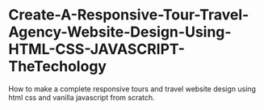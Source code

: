 # Create-A-Responsive-Tour-Travel-Agency-Website-Design-Using-HTML-CSS-JAVASCRIPT-TheTechology
How to make a complete responsive tours and travel website design using html css and vanilla javascript from scratch.
